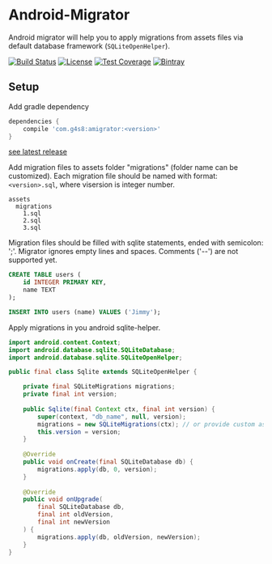 # Android-Migrator
Android migrator will help you to apply migrations from assets files via default database framework (`SQLiteOpenHelper`).

[![Build Status](https://img.shields.io/travis/g4s8/Android-Migrator.svg?style=flat-square)](https://travis-ci.org/g4s8/Android-Migrator)
[![License](https://img.shields.io/github/license/g4s8/Android-Migrator.svg?style=flat-square)](https://github.com/g4s8/Android-Migrator/blob/master/LICENSE)
[![Test Coverage](https://img.shields.io/codecov/c/github/g4s8/Android-Migrator.svg?style=flat-square)](https://codecov.io/github/g4s8/Android-Migrator?branch=master)
[![Bintray](https://img.shields.io/bintray/v/g4s8/maven-android/com.g4s8.amigrator.svg?style=flat-square)](https://bintray.com/g4s8/maven-android/com.g4s8.amigrator/_latestVersion)

## Setup
Add gradle dependency
```gradle
dependencies {
    compile 'com.g4s8:amigrator:<version>'
}
```
[see latest release](https://github.com/g4s8/Android-Migrator/releases/latest)

Add migration files to assets folder "migrations" (folder name can be customized). 
Each migration file should be named with format: `<version>.sql`, where visersion is integer number.
```
assets
  migrations
    1.sql
    2.sql
    3.sql
```

Migration files should be filled with sqlite statements, ended with semicolon: ';'. Migrator ignores empty lines and spaces.
Comments ('--') are not supported yet.
```sql
CREATE TABLE users (
    id INTEGER PRIMARY KEY,
    name TEXT
);

INSERT INTO users (name) VALUES ('Jimmy');
```

Apply migrations in you android sqlite-helper.
```java
import android.content.Context;
import android.database.sqlite.SQLiteDatabase;
import android.database.sqlite.SQLiteOpenHelper;

public final class Sqlite extends SQLiteOpenHelper {

    private final SQLiteMigrations migrations;
    private final int version;
    
    public Sqlite(final Context ctx, final int version) {
        super(context, "db_name", null, version);
        migrations = new SQLiteMigrations(ctx); // or provide custom assets folder as second parameter
        this.version = version;
    }
    
    @Override
    public void onCreate(final SQLiteDatabase db) {
        migrations.apply(db, 0, version);
    }
    
    @Override
    public void onUpgrade(
        final SQLiteDatabase db,
        final int oldVersion,
        final int newVersion
    ) {
        migrations.apply(db, oldVersion, newVersion);
    }
}
```
